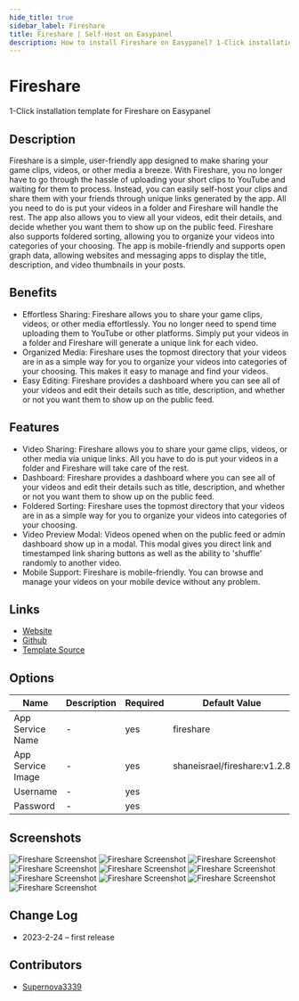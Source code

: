 ```yaml
---
hide_title: true
sidebar_label: Fireshare
title: Fireshare | Self-Host on Easypanel
description: How to install Fireshare on Easypanel? 1-Click installation template for Fireshare on Easypanel
---
```


<!-- generated -->

# Fireshare

1-Click installation template for Fireshare on Easypanel

## Description

Fireshare is a simple, user-friendly app designed to make sharing your game clips, videos, or other media a breeze. With Fireshare, you no longer have to go through the hassle of uploading your short clips to YouTube and waiting for them to process. Instead, you can easily self-host your clips and share them with your friends through unique links generated by the app. All you need to do is put your videos in a folder and Fireshare will handle the rest. The app also allows you to view all your videos, edit their details, and decide whether you want them to show up on the public feed. Fireshare also supports foldered sorting, allowing you to organize your videos into categories of your choosing. The app is mobile-friendly and supports open graph data, allowing websites and messaging apps to display the title, description, and video thumbnails in your posts.

## Benefits

- Effortless Sharing: Fireshare allows you to share your game clips, videos, or other media effortlessly. You no longer need to spend time uploading them to YouTube or other platforms. Simply put your videos in a folder and Fireshare will generate a unique link for each video.
- Organized Media: Fireshare uses the topmost directory that your videos are in as a simple way for you to organize your videos into categories of your choosing. This makes it easy to manage and find your videos.
- Easy Editing: Fireshare provides a dashboard where you can see all of your videos and edit their details such as title, description, and whether or not you want them to show up on the public feed.

## Features

- Video Sharing: Fireshare allows you to share your game clips, videos, or other media via unique links. All you have to do is put your videos in a folder and Fireshare will take care of the rest.
- Dashboard: Fireshare provides a dashboard where you can see all of your videos and edit their details such as title, description, and whether or not you want them to show up on the public feed.
- Foldered Sorting: Fireshare uses the topmost directory that your videos are in as a simple way for you to organize your videos into categories of your choosing.
- Video Preview Modal: Videos opened when on the public feed or admin dashboard show up in a modal. This modal gives you direct link and timestamped link sharing buttons as well as the ability to 'shuffle' randomly to another video.
- Mobile Support: Fireshare is mobile-friendly. You can browse and manage your videos on your mobile device without any problem.

## Links

- [Website](https://v.fireshare.net)
- [Github](https://github.com/ShaneIsrael/fireshare)
- [Template Source](https://github.com/easypanel-io/templates/tree/main/templates/fireshare)

## Options

Name | Description | Required | Default Value
-|-|-|-
App Service Name | - | yes | fireshare
App Service Image | - | yes | shaneisrael/fireshare:v1.2.8
Username | - | yes | 
Password | - | yes | 

## Screenshots

![Fireshare Screenshot](./assets/screenshot1.png)
![Fireshare Screenshot](./assets/screenshot10.png)
![Fireshare Screenshot](./assets/screenshot2.png)
![Fireshare Screenshot](./assets/screenshot3.png)
![Fireshare Screenshot](./assets/screenshot4.png)
![Fireshare Screenshot](./assets/screenshot5.png)
![Fireshare Screenshot](./assets/screenshot6.png)
![Fireshare Screenshot](./assets/screenshot7.png)
![Fireshare Screenshot](./assets/screenshot8.png)
![Fireshare Screenshot](./assets/screenshot9.png)

## Change Log

- 2023-2-24 – first release

## Contributors

- [Supernova3339](https://github.com/Supernova3339)
